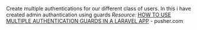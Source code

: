 Create multiple authentications for our different class of users.
In this i have created admin authantication using guards 
*Resource:*
[HOW TO USE MULTIPLE AUTHENTICATION GUARDS IN A LARAVEL APP](https://pusher.com/tutorials/multiple-authentication-guards-laravel#set-up-the-routes) - pusher.com